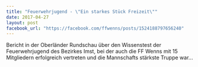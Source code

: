 ```yaml
---
title: "Feuerwehrjugend - \"Ein starkes Stück Freizeit\""
date: 2017-04-27
layout: post
facebook_url: "https://facebook.com/ffwenns/posts/1524188797656240"
---
```


Bericht in der Oberländer Rundschau über den Wissenstest der Feuerwehrjugend des Bezirkes Imst, bei der auch die FF Wenns mit 15 Mitgliedern erfolgreich vertreten und die Mannschafts stärkste Truppe war...